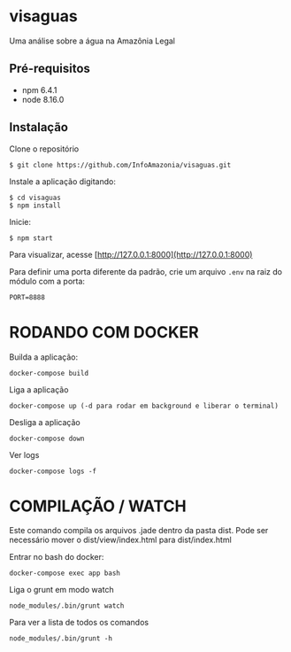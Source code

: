 # visaguas

Uma análise sobre a água na Amazônia Legal

## Pré-requisitos

 - npm 6.4.1
 - node 8.16.0

## Instalação

Clone o repositório

```
$ git clone https://github.com/InfoAmazonia/visaguas.git
```

Instale a aplicação digitando:

```
$ cd visaguas
$ npm install
```

Inicie:

```
$ npm start
```

Para visualizar, acesse [http://127.0.0.1:8000](http://127.0.0.1:8000)

Para definir uma porta diferente da padrão, crie um arquivo `.env` na raiz do módulo com a porta:

```
PORT=8888
```

# RODANDO COM DOCKER
Builda a aplicação:

```
docker-compose build
```

Liga a aplicação

```
docker-compose up (-d para rodar em background e liberar o terminal)
```

Desliga a aplicação

```
docker-compose down
```

Ver logs

```
docker-compose logs -f
```

# COMPILAÇÃO / WATCH
Este comando compila os arquivos .jade dentro da pasta dist. Pode ser necessário mover o dist/view/index.html para dist/index.html

Entrar no bash do docker:

```
docker-compose exec app bash
```

Liga o grunt em modo watch
```
node_modules/.bin/grunt watch
```

Para ver a lista de todos os comandos
```
node_modules/.bin/grunt -h 
```